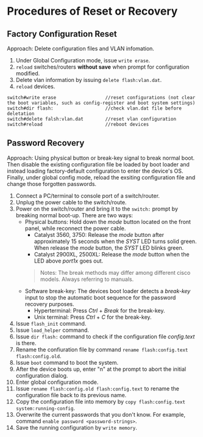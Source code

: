 # Procedures of Reset or Recovery

## Factory Configuration Reset
Approach: Delete configuration files and VLAN infomation.
1. Under Global Configuration mode, issue `write erase`.  
2. `reload` switches/routers **without save** when prompt for configuration modified.
3. Delete vlan information by issuing `delete flash:vlan.dat`.
4. `reload` devices.
```
switch#write erase                  //reset configurations (not clear the boot variables, such as config-register and boot system settings)
switch#dir flash:                   //check vlan.dat file before deletation
switch#delete falsh:vlan.dat        //reset vlan configuration
switch#reload                       //reboot devices
```

## Password Recovery
Approach: Using physical button or break-key signal to break normal boot. Then disable the existing configuration file be loaded by boot loader and instead loading factory-default configuration to enter the device's OS. Finally, under global config mode, reload the exsiting configuration file and change those forgotten passwords.
1. Connect a PC/terminal to console port of a switch/router.
2. Unplug the power cable to the switch/route.
3. Power on the switch/router and bring it to the `switch:` prompt by breaking normal boot-up. There are two ways:   
    - Physical buttons: Hold down the _mode_ button located on the front panel, while reconnect the power cable. 
        - Catalyst 3560, 3750: Release the _mode_ button after approximately 15 seconds when the _SYST_ LED turns solid green. When release the _mode_ button, the _SYST_ LED blinks green.
        - Catalyst 2900XL, 2500XL: Release the _mode_ button when the LED above _port1x_ goes out. 
        > Notes: The break methods may differ among different cisco models. Always referring to manuals.
    - Software break-key: The devices boot loader detects a _break-key_ input to stop the automatic boot sequence for the password recovery purposes.
        - Hyperterminal: Press _Ctrl_ + _Break_ for the break-key.
        - Unix terminal: Press _Ctrl_ + _C_ for the break-key.
4. Issue `flash_init` command.
5. Issue `load_helper` command.
6. Issue `dir flash:` command to check if the configuration file _config.text_ is there.
7. Rename the confiuration file by command `rename flash:config.text flash:config.old`.
8. Issue `boot` command to boot the system.
9. After the device boots up, enter "n" at the prompt to abort the initial configuration dialog.
10. Enter global configuration mode.
11. Issue `rename flash:config.old flash:config.text` to rename the configuration file back to its previous name.
12. Copy the configuration file into memory by `copy flash:config.text system:running-config`.
13. Overwrite the current passwords that you don't know. For example, command `enable password <password-strings>`.
14. Save the running configuration by `write memory`.
